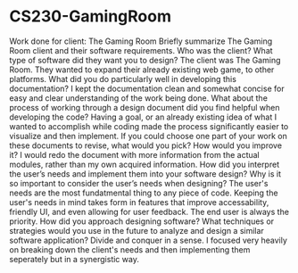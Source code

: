 # CS230-GamingRoom
Work done for client: The Gaming Room
Briefly summarize The Gaming Room client and their software requirements. Who was the client? What type of software did they want you to design? The client was The Gaming Room. They wanted to expand their already existing web game, to other platforms.
What did you do particularly well in developing this documentation? I kept the documentation clean and somewhat concise for easy and clear understanding of the work being done.
What about the process of working through a design document did you find helpful when developing the code? Having a goal, or an already existing idea of what I wanted to accomplish while coding made the process significantly easier to visualize and then implement.
If you could choose one part of your work on these documents to revise, what would you pick? How would you improve it? I would redo the document with more information from the actual modules, rather than my own acquired information.
How did you interpret the user’s needs and implement them into your software design? Why is it so important to consider the user’s needs when designing? The user's needs are the most fundatmental thing to any piece of code. Keeping the user's needs in mind takes form in features that improve accessability, friendly UI, and even allowing for user feedback. The end user is always the priority.
How did you approach designing software? What techniques or strategies would you use in the future to analyze and design a similar software application? Divide and conquer in a sense. I focused very heavily on breaking down the client's needs and then implementing them seperately but in a synergistic way.
